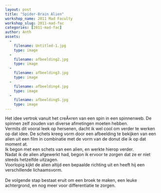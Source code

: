 ```yaml
---
layout: post
title: "Spider-Brain Alien"
workshop_name: 2011 Mad Faculty
workshop_slug: 2011-mad-fac
categories: [2011-mad-fac]
author: Anth 
assets:
  -
    filename: Untitled-1.jpg
    type: image
  -
    filename: afbeelding2.jpg
    type: image
  -
    filename: afbeelding3.jpg
    type: image
  -
    filename: afbeelding4.jpg
    type: image
  -
    filename: afbeelding5.jpg
    type: image
---
```

Het idee vertrok vanuit het creÃ«ren van een spin in een spinnenweb. De spinnen zelf zouden van diverse afmetingen moeten hebben. <br />Vermits dit vooral leek op hersenen, dacht ik wel cool om verder te werken op dat idee. De schets kreeg vorm door een afbeelding te bekijken van een alien uit een film in combinatie met de vorm van de donut die ik op dat moment at. <br />Ik begon met een schets van een alien, en werkte hierop verder. <br />Nadat ik de alien afgewerkt had, begon ik ervoor te zorgen dat ze er niet steeds hetzelfde uitzagen. <br />Voorlopig kijkt de alien altijd een bepaalde richting uit en heeft hij een verschillende lichaamsvorm. <br /><br />De volgende stap bestaat eruit om een broek te maken, een leuke achtergrond, en nog meer voor differentiatie te zorgen. <br /> 
